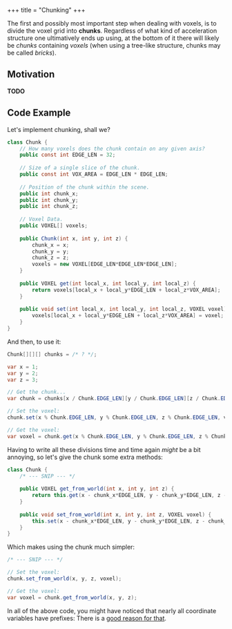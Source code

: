 +++
title = "Chunking"
+++

The first and possibly most important step when dealing with voxels, is to divide the voxel grid into **chunks**. Regardless of what kind of acceleration structure one ultimatively ends up using, at the bottom of it there will likely be *chunks* containing *voxels* (when using a tree-like structure, chunks may be called *bricks*).

## Motivation

**TODO**

## Code Example

Let's implement chunking, shall we?

```c#
class Chunk {
	// How many voxels does the chunk contain on any given axis?
	public const int EDGE_LEN = 32;
	
	// Size of a single slice of the chunk.
	public const int VOX_AREA = EDGE_LEN * EDGE_LEN;
	
	// Position of the chunk within the scene.
	public int chunk_x;
	public int chunk_y;
	public int chunk_z;
	
	// Voxel Data.
	public VOXEL[] voxels;
	
	public Chunk(int x, int y, int z) {
		chunk_x = x;
		chunk_y = y;
		chunk_z = z;
		voxels = new VOXEL[EDGE_LEN*EDGE_LEN*EDGE_LEN];
	}
	
	public VOXEL get(int local_x, int local_y, int local_z) {
		return voxels[local_x + local_y*EDGE_LEN + local_z*VOX_AREA];
	}
	
	public void set(int local_x, int local_y, int local_z, VOXEL voxel) {
		voxels[local_x + local_y*EDGE_LEN + local_z*VOX_AREA] = voxel;
	}
}
```

And then, to use it:

```c#
Chunk[][][] chunks = /* ? */;

var x = 1;
var y = 2;
var z = 3;

// Get the chunk...
var chunk = chunks[x / Chunk.EDGE_LEN][y / Chunk.EDGE_LEN][z / Chunk.EDGE_LEN];

// Set the voxel:
chunk.set(x % Chunk.EDGE_LEN, y % Chunk.EDGE_LEN, z % Chunk.EDGE_LEN, voxel);

// Get the voxel:
var voxel = chunk.get(x % Chunk.EDGE_LEN, y % Chunk.EDGE_LEN, z % Chunk.EDGE_LEN);
```

Having to write all these divisions time and time again *might* be a bit annoying, so let's give the chunk some extra methods:

```c#
class Chunk {
	/* --- SNIP --- */
	
	public VOXEL get_from_world(int x, int y, int z) {
		return this.get(x - chunk_x*EDGE_LEN, y - chunk_y*EDGE_LEN, z - chunk_z*EDGE_LEN);
	}
	
	public void set_from_world(int x, int y, int z, VOXEL voxel) {
		this.set(x - chunk_x*EDGE_LEN, y - chunk_y*EDGE_LEN, z - chunk_z*EDGE_LEN, voxel);
	}
}
```

Which makes using the chunk much simpler:

```c#
/* --- SNIP --- */

// Set the voxel:
chunk.set_from_world(x, y, z, voxel);

// Get the voxel:
var voxel = chunk.get_from_world(x, y, z);
```

In all of the above code, you might have noticed that nearly all coordinate variables have prefixes: There is a [good reason for that](/wiki/coordinate-systems).